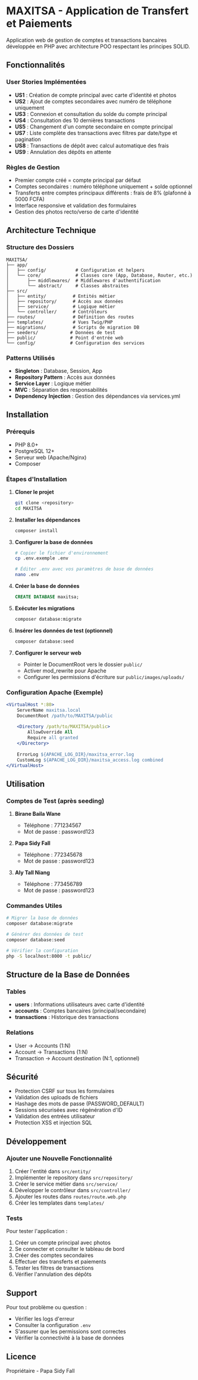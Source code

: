 # MAXITSA - Application de Transfert et Paiements

Application web de gestion de comptes et transactions bancaires développée en PHP avec architecture POO respectant les principes SOLID.

## Fonctionnalités

### User Stories Implémentées

- **US1** : Création de compte principal avec carte d'identité et photos
- **US2** : Ajout de comptes secondaires avec numéro de téléphone uniquement
- **US3** : Connexion et consultation du solde du compte principal
- **US4** : Consultation des 10 dernières transactions
- **US5** : Changement d'un compte secondaire en compte principal
- **US7** : Liste complète des transactions avec filtres par date/type et pagination
- **US8** : Transactions de dépôt avec calcul automatique des frais
- **US9** : Annulation des dépôts en attente

### Règles de Gestion

- Premier compte créé = compte principal par défaut
- Comptes secondaires : numéro téléphone uniquement + solde optionnel
- Transferts entre comptes principaux différents : frais de 8% (plafonné à 5000 FCFA)
- Interface responsive et validation des formulaires
- Gestion des photos recto/verso de carte d'identité

## Architecture Technique

### Structure des Dossiers

```
MAXITSA/
├── app/
│   ├── config/           # Configuration et helpers
│   └── core/             # Classes core (App, Database, Router, etc.)
│       ├── middlewares/  # Middlewares d'authentification
│       └── abstract/     # Classes abstraites
├── src/
│   ├── entity/          # Entités métier
│   ├── repository/      # Accès aux données
│   ├── service/         # Logique métier
│   └── controller/      # Contrôleurs
├── routes/              # Définition des routes
├── templates/           # Vues Twig/PHP
├── migrations/          # Scripts de migration DB
├── seeders/            # Données de test
├── public/             # Point d'entrée web
└── config/             # Configuration des services
```

### Patterns Utilisés

- **Singleton** : Database, Session, App
- **Repository Pattern** : Accès aux données
- **Service Layer** : Logique métier
- **MVC** : Séparation des responsabilités
- **Dependency Injection** : Gestion des dépendances via services.yml

## Installation

### Prérequis

- PHP 8.0+
- PostgreSQL 12+
- Serveur web (Apache/Nginx)
- Composer

### Étapes d'Installation

1. **Cloner le projet**
   ```bash
   git clone <repository>
   cd MAXITSA
   ```

2. **Installer les dépendances**
   ```bash
   composer install
   ```

3. **Configurer la base de données**
   ```bash
   # Copier le fichier d'environnement
   cp .env.exemple .env
   
   # Éditer .env avec vos paramètres de base de données
   nano .env
   ```

4. **Créer la base de données**
   ```sql
   CREATE DATABASE maxitsa;
   ```

5. **Exécuter les migrations**
   ```bash
   composer database:migrate
   ```

6. **Insérer les données de test (optionnel)**
   ```bash
   composer database:seed
   ```

7. **Configurer le serveur web**
   - Pointer le DocumentRoot vers le dossier `public/`
   - Activer mod_rewrite pour Apache
   - Configurer les permissions d'écriture sur `public/images/uploads/`

### Configuration Apache (Exemple)

```apache
<VirtualHost *:80>
    ServerName maxitsa.local
    DocumentRoot /path/to/MAXITSA/public
    
    <Directory /path/to/MAXITSA/public>
        AllowOverride All
        Require all granted
    </Directory>
    
    ErrorLog ${APACHE_LOG_DIR}/maxitsa_error.log
    CustomLog ${APACHE_LOG_DIR}/maxitsa_access.log combined
</VirtualHost>
```

## Utilisation

### Comptes de Test (après seeding)

1. **Birane Baila Wane**
   - Téléphone : 771234567
   - Mot de passe : password123

2. **Papa Sidy Fall**
   - Téléphone : 772345678
   - Mot de passe : password123

3. **Aly Tall Niang**
   - Téléphone : 773456789
   - Mot de passe : password123

### Commandes Utiles

```bash
# Migrer la base de données
composer database:migrate

# Générer des données de test
composer database:seed

# Vérifier la configuration
php -S localhost:8000 -t public/
```

## Structure de la Base de Données

### Tables

- **users** : Informations utilisateurs avec carte d'identité
- **accounts** : Comptes bancaires (principal/secondaire)
- **transactions** : Historique des transactions

### Relations

- User → Accounts (1:N)
- Account → Transactions (1:N)
- Transaction → Account destination (N:1, optionnel)

## Sécurité

- Protection CSRF sur tous les formulaires
- Validation des uploads de fichiers
- Hashage des mots de passe (PASSWORD_DEFAULT)
- Sessions sécurisées avec régénération d'ID
- Validation des entrées utilisateur
- Protection XSS et injection SQL

## Développement

### Ajouter une Nouvelle Fonctionnalité

1. Créer l'entité dans `src/entity/`
2. Implémenter le repository dans `src/repository/`
3. Créer le service métier dans `src/service/`
4. Développer le contrôleur dans `src/controller/`
5. Ajouter les routes dans `routes/route.web.php`
6. Créer les templates dans `templates/`

### Tests

Pour tester l'application :

1. Créer un compte principal avec photos
2. Se connecter et consulter le tableau de bord
3. Créer des comptes secondaires
4. Effectuer des transferts et paiements
5. Tester les filtres de transactions
6. Vérifier l'annulation des dépôts

## Support

Pour tout problème ou question :
- Vérifier les logs d'erreur
- Consulter la configuration `.env`
- S'assurer que les permissions sont correctes
- Vérifier la connectivité à la base de données

## Licence

Propriétaire - Papa Sidy Fall
